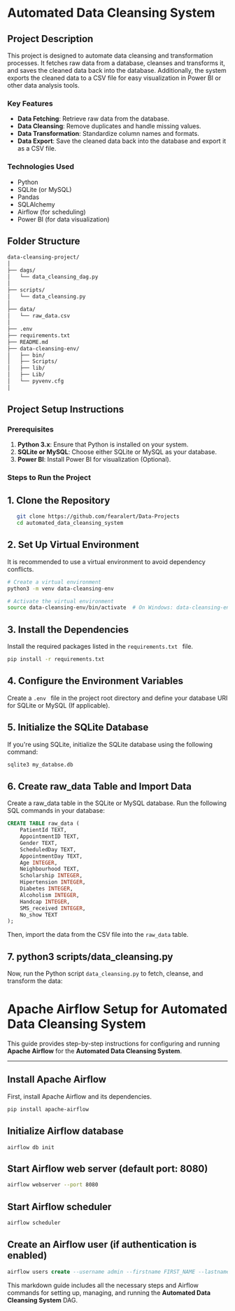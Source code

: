 # Automated Data Cleansing System

## Project Description

This project is designed to automate data cleansing and transformation processes. It fetches raw data from a database, cleanses and transforms it, and saves the cleaned data back into the database. Additionally, the system exports the cleaned data to a CSV file for easy visualization in Power BI or other data analysis tools.

### Key Features
- **Data Fetching**: Retrieve raw data from the database.
- **Data Cleansing**: Remove duplicates and handle missing values.
- **Data Transformation**: Standardize column names and formats.
- **Data Export**: Save the cleaned data back into the database and export it as a CSV file.

### Technologies Used
- Python
- SQLite (or MySQL)
- Pandas
- SQLAlchemy
- Airflow (for scheduling)
- Power BI (for data visualization)

## Folder Structure
```sh
data-cleansing-project/
│
├── dags/
│   └── data_cleansing_dag.py    
│
├── scripts/
│   └── data_cleansing.py           
│
├── data/
│   └── raw_data.csv                 
│
├── .env                            
├── requirements.txt                
├── README.md                       
├── data-cleansing-env/             
│   ├── bin/                        
│   ├── Scripts/                    
│   ├── lib/                        
│   ├── Lib/                        
│   └── pyvenv.cfg                 
│
```

## Project Setup Instructions

### Prerequisites
1. **Python 3.x**: Ensure that Python is installed on your system.
2. **SQLite or MySQL**: Choose either SQLite or MySQL as your database.
3. **Power BI**: Install Power BI for visualization (Optional).

### Steps to Run the Project

## 1. **Clone the Repository**
```bash
   git clone https://github.com/fearalert/Data-Projects
   cd automated_data_cleansing_system
```

## 2. Set Up Virtual Environment

It is recommended to use a virtual environment to avoid dependency conflicts.

```bash
# Create a virtual environment
python3 -m venv data-cleansing-env

# Activate the virtual environment
source data-cleansing-env/bin/activate  # On Windows: data-cleansing-env\Scripts\activate
```

## 3. Install the Dependencies
Install the required packages listed in the ```requirements.txt ``` file.

```bash
pip install -r requirements.txt
```
## 4. Configure the Environment Variables
Create a ```.env ``` file in the project root directory and define your database URI for SQLite or MySQL (If applicable).


## 5. Initialize the SQLite Database
If you're using SQLite, initialize the SQLite database using the following command:
```bash
sqlite3 my_databse.db
```

## 6. Create raw_data Table and Import Data
Create a raw_data table in the SQLite or MySQL database. Run the following SQL commands in your database:

```SQL
CREATE TABLE raw_data (
    PatientId TEXT,
    AppointmentID TEXT,
    Gender TEXT,
    ScheduledDay TEXT,
    AppointmentDay TEXT,
    Age INTEGER,
    Neighbourhood TEXT,
    Scholarship INTEGER,
    Hipertension INTEGER,
    Diabetes INTEGER,
    Alcoholism INTEGER,
    Handcap INTEGER,
    SMS_received INTEGER,
    No_show TEXT
);
```
Then, import the data from the CSV file into the ```raw_data``` table.

## 7. python3 scripts/data_cleansing.py
Now, run the Python script ```data_cleansing.py``` to fetch, cleanse, and transform the data:


# Apache Airflow Setup for Automated Data Cleansing System

This guide provides step-by-step instructions for configuring and running **Apache Airflow** for the **Automated Data Cleansing System**.

---

## Install Apache Airflow

First, install Apache Airflow and its dependencies.

```bash
pip install apache-airflow
```

## Initialize Airflow database
```airflow db init```

## Start Airflow web server (default port: 8080)
```sh
airflow webserver --port 8080
```
## Start Airflow scheduler
```sh
airflow scheduler
```
## Create an Airflow user (if authentication is enabled)
```SQL
airflow users create --username admin --firstname FIRST_NAME --lastname LAST_NAME --role Admin --email admin@example.com --password admin_password
```

This markdown guide includes all the necessary steps and Airflow commands for setting up, managing, and running the **Automated Data Cleansing System** DAG.


